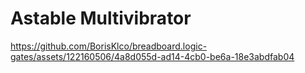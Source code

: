 # Astable Multivibrator
https://github.com/BorisKlco/breadboard.logic-gates/assets/122160506/4a8d055d-ad14-4cb0-be6a-18e3abdfab04

